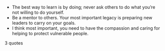  - The best way to learn is by doing; never ask others to do what you’re not willing to do yourself.
 - Be a mentor to others. Your most important legacy is preparing new leaders to carry on your goals.
 - I think most important, you need to have the compassion and caring for helping to protect vulnerable people.

3 quotes